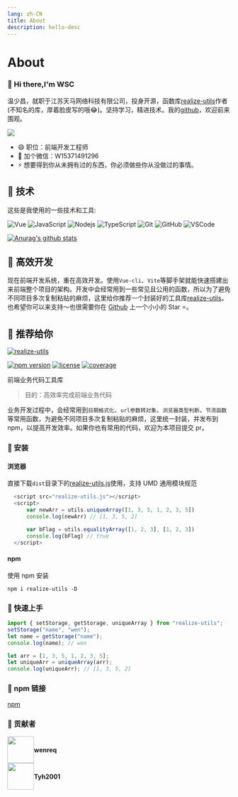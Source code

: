 ```yaml
---
lang: zh-CN
title: About
description: hello-desc 
---
```


# About
### 👋 Hi there,I'm WSC 
温少昌，就职于江苏天马网络科技有限公司，投身开源，函数库[realize-utils](https://github.com/wenreq/realize-utils)作者(不知名的库，厚着脸皮写的哦😂)。坚持学习，精进技术。我的[github](https://github.com/wenreq)，欢迎前来围观。

![](https://visitor-badge.glitch.me/badge?page_id=wenreq.wenreq)

- 😄 职位：前端开发工程师
- 💬 加个微信：W15371491296
- ⚡ 想要得到你从未拥有过的东西，你必须做些你从没做过的事情。

## 🌱 技术

这些是我使用的一些技术和工具:

![Vue](https://img.shields.io/badge/-Vue-339933?style=flat-square&logo=vue.js&logoColor=white)
![JavaScript](https://img.shields.io/badge/-JavaScript-black?style=flat-square&logo=javascript)
![Nodejs](https://img.shields.io/badge/-Nodejs-339933?style=flat-square&logo=Node.js&logoColor=white)
![TypeScript](https://img.shields.io/badge/-TypeScript-007ACC?style=flat-square&logo=typescript&logoColor=white)
![Git](https://img.shields.io/badge/-Git-black?style=flat-square&logo=git)
![GitHub](https://img.shields.io/badge/-GitHub-181717?style=flat-square&logo=github)
![VSCode](https://img.shields.io/badge/-VSCode-007ACC?style=flat-square&logo=visual-studio-code&logoColor=white)

[![Anurag's github stats](https://github-readme-stats.vercel.app/api?username=wenreq&show_icons=true&theme=cobalt)](https://github.com/anuraghazra/github-readme-stats)

## 🚋 高效开发
现在前端开发系统，重在高效开发。使用`Vue-cli`、`Vite`等脚手架就能快速搭建出来前端整个项目的架构。开发中会经常用到一些常见且公用的函数，所以为了避免不同项目多次复制粘贴的麻烦，这里给你推荐一个封装好的工具库[realize-utils](https://github.com/wenreq/realize-utils)。也希望你可以来支持～也很需要你在 [Github](https://github.com/wenreq/realize-utils) 上一个小小的 Star :star:。

## :beginner: 推荐给你
[![realize-utils](http://124.222.234.238/utils/images/realize.png)](https://github.com/wenreq/realize-utils)

[![npm version](https://img.shields.io/static/v1?label=npm&message=v1.1.5&color=blue)](https://www.npmjs.com/package/realize-utils) [![license](https://img.shields.io/static/v1?label=license&message=MIT&color=green)](https://www.npmjs.com/package/realize-utils) [![coverage](https://img.shields.io/static/v1?label=coverage&message=80.71%&color=ff69b4)](https://github.com/wenreq/realize-utils/tree/master/test)

前端业务代码工具库

> 目的：高效率完成前端业务代码

业务开发过程中，会经常用到`日期格式化`、`url参数转对象`、`浏览器类型判断`、`节流函数`等常用函数，为避免不同项目多次复制粘贴的麻烦，这里统一封装，并发布到 npm，以提高开发效率。如果你也有常用的代码，欢迎为本项目提交 pr。

### :wrench: 安装
#### 浏览器
直接下载`dist`目录下的[realize-utils.js](https://github.com/wenreq/realize-utils/blob/master/dist/realize-utils.js)使用，支持 UMD 通用模块规范

```js
  <script src="realize-utils.js"></script>
  <script>
      var newArr = utils.uniqueArray([1, 3, 5, 1, 2, 3, 5])
      console.log(newArr) // [1, 3, 5, 2]

      var bFlag = utils.equalityArray([1, 2, 3], [1, 2, 3])
      console.log(bFlag) // true
  </script>
```

#### npm
使用 npm 安装
```shell
npm i realize-utils -D
```

### :key: 快速上手

```js
import { setStorage, getStorage, uniqueArray } from "realize-utils";
setStorage("name", "wen");
let name = getStorage("name");
console.log(name); // wen

let arr = [1, 3, 5, 1, 2, 3, 5];
let uniqueArr = uniqueArray(arr);
console.log(uniqueArr); // [1, 3, 5, 2]
```

### :link: npm 链接
[npm](https://www.npmjs.com/package/realize-utils)

### :two_men_holding_hands: 贡献者
<div style="display: flex; align-items: center;">
  <img style=" float: left;" height="60px" src="http://124.222.234.238/utils/images/gitPicture.jpg">
  <h4 style="display: inline-block;"> wenreq</h4>
  
</div>
<div style="display: flex; align-items: center;">
  <img style=" float: left;" height="60px" src="https://avatars.githubusercontent.com/u/73180970?v=4">
  <h4 style="display: inline-block;"> Tyh2001</h4>
</div>
